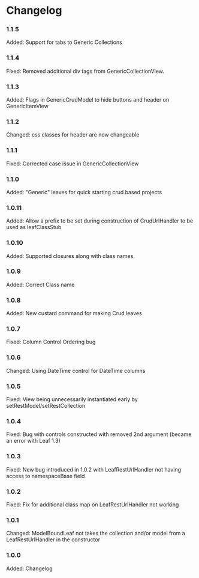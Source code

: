 # Changelog

### 1.1.5

Added:  Support for tabs to Generic Collections

### 1.1.4

Fixed: Removed additional div tags from GenericCollectionView.

### 1.1.3

Added: Flags in GenericCrudModel to hide buttons and header on GenericItemView

### 1.1.2

Changed: css classes for header are now changeable

### 1.1.1

Fixed: Corrected case issue in GenericCollectionView

### 1.1.0

Added: "Generic" leaves for quick starting crud based projects

### 1.0.11

Added: Allow a prefix to be set during construction of CrudUrlHandler to be used as leafClassStub 


### 1.0.10

Added: Supported closures along with class names.

### 1.0.9

Added: Correct Class name

### 1.0.8

Added:	    New custard command for making Crud leaves

### 1.0.7

Fixed:      Column Control Ordering bug

### 1.0.6

Changed:    Using DateTime control for DateTime columns

### 1.0.5

Fixed:		View being unnecessarily instantiated early by setRestModel/setRestCollection

### 1.0.4

Fixed:		Bug with controls constructed with removed 2nd argument (became an error with Leaf 1.3)

### 1.0.3

Fixed:		New bug introduced in 1.0.2 with LeafRestUrlHandler not having access to namespaceBase field

### 1.0.2

Fixed:		Fix for additional class map on LeafRestUrlHandler not working

### 1.0.1

Changed:	ModelBoundLeaf not takes the collection and/or model from a LeafRestUrlHandler in the constructor

### 1.0.0

Added:      Changelog
